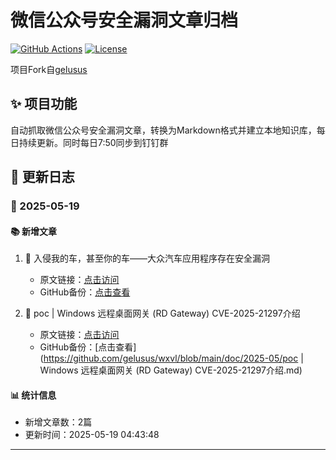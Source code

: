 # 微信公众号安全漏洞文章归档

[![GitHub Actions](https://github.com/gelusus/wxvl/actions/workflows/update_today.yml/badge.svg)](https://github.com/gelusus/wxvl/actions)
[![License](https://img.shields.io/badge/license-MIT-blue.svg)](LICENSE)

项目Fork自[gelusus](https://github.com/gelusus/wxvl)

## ✨ 项目功能

自动抓取微信公众号安全漏洞文章，转换为Markdown格式并建立本地知识库，每日持续更新。同时每日7:50同步到钉钉群

## 📝 更新日志
### 📅 2025-05-19

#### 📚 新增文章

1. 📄 入侵我的车，甚至你的车——大众汽车应用程序存在安全漏洞
   - 原文链接：[点击访问](https://mp.weixin.qq.com/s?__biz=MzkwOTE5MDY5NA==&mid=2247506397&idx=1&sn=58e38d3ae77e44376fa837ad9099a059)
   - GitHub备份：[点击查看](https://github.com/gelusus/wxvl/blob/main/doc/2025-05/入侵我的车，甚至你的车——大众汽车应用程序存在安全漏洞.md)

2. 📄 poc | Windows 远程桌面网关 (RD Gateway) CVE-2025-21297介绍
   - 原文链接：[点击访问](https://mp.weixin.qq.com/s?__biz=MzkzNDIzNDUxOQ==&mid=2247499088&idx=1&sn=c4a90fdea61d8a9d2f7ef91d73d10f06)
   - GitHub备份：[点击查看](https://github.com/gelusus/wxvl/blob/main/doc/2025-05/poc | Windows 远程桌面网关 (RD Gateway) CVE-2025-21297介绍.md)

#### 📊 统计信息
- 新增文章数：2篇
- 更新时间：2025-05-19 04:43:48

---
